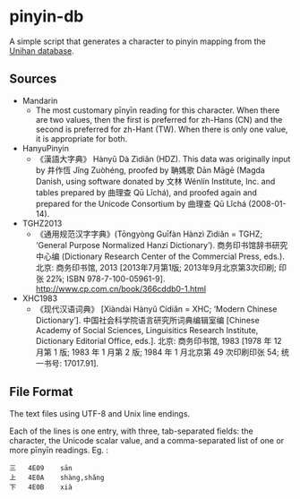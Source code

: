 # pinyin-db
A simple script that generates a character to pinyin mapping from the [Unihan database](https://www.unicode.org/Public/UCD/latest/ucd/Unihan.zip).

## Sources
- Mandarin
  - The most customary pīnyīn reading for this character. When there are two values, then the first is preferred for zh-Hans (CN) and the second is preferred for zh-Hant (TW). When there is only one value, it is appropriate for both.
- HanyuPinyin
  - 《漢語大字典》 Hànyǔ Dà Zìdiǎn (HDZ). This data was originally input by 井作恆 Jǐng Zuòhéng, proofed by 聃媽歌 Dān Māgē (Magda Danish, using software donated by 文林 Wénlín Institute, Inc. and tables prepared by 曲理查 Qū Lǐchá), and proofed again and prepared for the Unicode Consortium by 曲理查 Qū Lǐchá (2008-01-14).
- TGHZ2013
  - 《通用规范汉字字典》(Tōngyòng Guīfàn Hànzì Zìdiǎn = TGHZ; ‘General Purpose Normalized Hanzi Dictionary’). 商务印书馆辞书研究中心编 (Dictionary Research Center of the Commercial Press, eds.). 北京: 商务印书馆, 2013 [2013年7月第1版; 2013年9月北京第3次印刷; 印张 22⅞; ISBN 978-7-100-05961-9]. http://www.cp.com.cn/book/366cddb0-1.html
- XHC1983
  - 《现代汉语词典》 [Xiàndài Hànyǔ Cídiǎn = XHC; ‘Modern Chinese Dictionary’]. 中国社会科学院语言研究所词典编辑室编 [Chinese Academy of Social Sciences, Linguisitics Research Institute, Dictionary Editorial Office, eds.]. 北京: 商务印书馆, 1983 [1978 年 12 月第 1 版; 1983 年 1 月第 2 版; 1984 年 1 月北京第 49 次印刷印张 54; 统一书号: 17017.91].

## File Format
The text files using UTF-8 and Unix line endings.

Each of the lines is one entry, with three, tab-separated fields: the character, the Unicode scalar value, and a comma-separated list of one or more pīnyīn readings. Eg. :
```
三	4E09	sān
上	4E0A	shàng,shǎng
下	4E0B	xià
```
